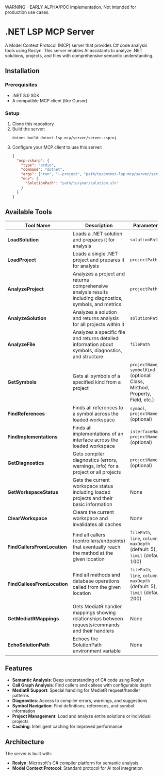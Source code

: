 WARNING - EARLY ALPHA/POC implementation. Not intended for production use cases.

# .NET LSP MCP Server

A Model Context Protocol (MCP) server that provides C# code analysis tools using Roslyn. This server enables AI assistants to analyze .NET solutions, projects, and files with comprehensive semantic understanding.

## Installation

### Prerequisites
- .NET 8.0 SDK
- A compatible MCP client (like Cursor)

### Setup
1. Clone this repository
2. Build the server:
   ```bash
   dotnet build dotnet-lsp-mcp/server/server.csproj
   ```
3. Configure your MCP client to use this server:
   ```json
   {
     "mcp-csharp": {
       "type": "stdio",
       "command": "dotnet",
       "args": ["run", "--project", "path/to/dotnet-lsp-mcp/server/server.csproj"],
       "env": {
         "SolutionPath": "path/to/your/solution.sln"
       }
     }
   }
   ```

## Available Tools

| Tool Name | Description | Parameters |
|-----------|-------------|------------|
| **LoadSolution** | Loads a .NET solution and prepares it for analysis | `solutionPath` |
| **LoadProject** | Loads a single .NET project and prepares it for analysis | `projectPath` |
| **AnalyzeProject** | Analyzes a project and returns comprehensive analysis results including diagnostics, symbols, and metrics | `projectPath` |
| **AnalyzeSolution** | Analyzes a solution and returns analysis for all projects within it | `solutionPath` |
| **AnalyzeFile** | Analyzes a specific file and returns detailed information about symbols, diagnostics, and structure | `filePath` |
| **GetSymbols** | Gets all symbols of a specified kind from a project | `projectName`, `symbolKind` (optional: Class, Method, Property, Field, etc.) |
| **FindReferences** | Finds all references to a symbol across the loaded workspace | `symbol`, `projectName` (optional) |
| **FindImplementations** | Finds all implementations of an interface across the loaded workspace | `interfaceName`, `projectName` (optional) |
| **GetDiagnostics** | Gets compiler diagnostics (errors, warnings, info) for a project or all projects | `projectName` (optional) |
| **GetWorkspaceStatus** | Gets the current workspace status including loaded projects and their basic information | None |
| **ClearWorkspace** | Clears the current workspace and invalidates all caches | None |
| **FindCallersFromLocation** | Find all callers (controllers/endpoints) that eventually reach the method at the given location | `filePath`, `line`, `column`, `maxDepth` (default: 5), `limit` (default: 100) |
| **FindCalleesFromLocation** | Find all methods and database operations called from the given location | `filePath`, `line`, `column`, `maxDepth` (default: 5), `limit` (default: 200) |
| **GetMediatRMappings** | Gets MediatR handler mappings showing relationships between requests/commands and their handlers | None |
| **EchoSolutionPath** | Echoes the SolutionPath environment variable | None |

## Features

- **Semantic Analysis**: Deep understanding of C# code using Roslyn
- **Call Graph Analysis**: Find callers and callees with configurable depth
- **MediatR Support**: Special handling for MediatR request/handler patterns  
- **Diagnostics**: Access to compiler errors, warnings, and suggestions
- **Symbol Navigation**: Find definitions, references, and symbol information
- **Project Management**: Load and analyze entire solutions or individual projects
- **Caching**: Intelligent caching for improved performance

## Architecture

The server is built with:
- **Roslyn**: Microsoft's C# compiler platform for semantic analysis
- **Model Context Protocol**: Standard protocol for AI tool integration
